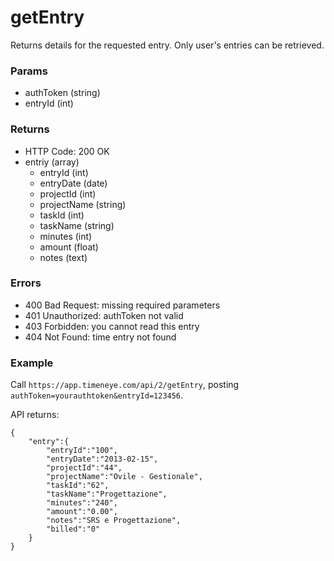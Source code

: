 # getEntry

Returns details for the requested entry. Only user's entries can be retrieved.

### Params
* authToken (string)
* entryId (int)

### Returns
* HTTP Code: 200 OK
* entriy (array)
	* entryId (int)
	* entryDate (date)
	* projectId (int)
	* projectName (string)
	* taskId (int)
	* taskName (string)
	* minutes (int)
	* amount (float)
	* notes (text)

### Errors
* 400 Bad Request: missing required parameters
* 401 Unauthorized: authToken not valid
* 403 Forbidden: you cannot read this entry
* 404 Not Found: time entry not found


### Example
Call `https://app.timeneye.com/api/2/getEntry`, posting `authToken=yourauthtoken&entryId=123456`.

API returns:

    {
    	"entry":{
			"entryId":"100",
			"entryDate":"2013-02-15",
			"projectId":"44",
			"projectName":"Ovile - Gestionale",
			"taskId":"62",
			"taskName":"Progettazione",
			"minutes":"240",
			"amount":"0.00",
			"notes":"SRS e Progettazione",
			"billed":"0"
		}
	}
	
